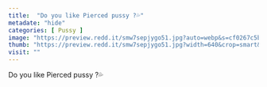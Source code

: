 ```yaml
---
title:  "Do you like Pierced pussy ?💦"
metadate: "hide"
categories: [ Pussy ]
image: "https://preview.redd.it/smw7sepjygo51.jpg?auto=webp&s=cf0267c5b66ceaf80fee907a0a20b35f7377989d"
thumb: "https://preview.redd.it/smw7sepjygo51.jpg?width=640&crop=smart&auto=webp&s=927edfc91a681d4862c1e81c0cc90b444f8bd9fd"
visit: ""
---
```

Do you like Pierced pussy ?💦
